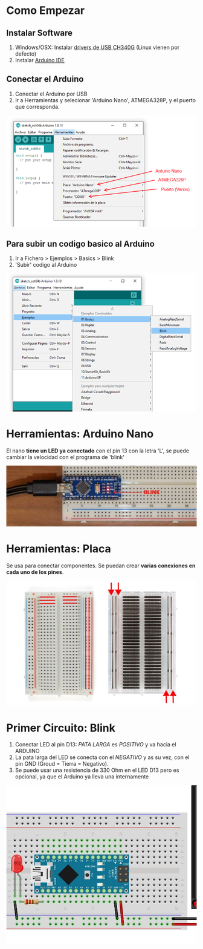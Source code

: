 # Como Empezar

## Instalar Software

1. Windows/OSX: Instalar [drivers de USB CH340G](drivers/) (Linux vienen por defecto)
2. Instalar [Arduino IDE](https://www.arduino.cc/en/main/software)

## Conectar el Arduino

1. Conectar el Arduino por USB
2. Ir a Herramientas y selecionar 'Arduino Nano', ATMEGA328P, y el puerto que corresponda.

![img/herramientas.png](img/herramientas.png)

## Para subir un codigo basico al Arduino

1. Ir a Fichero > Ejemplos > Basics > Blink
2. 'Subir' codigo al Arduino

![img/0.examples.blink.png](img/0.examples.blink.png)

# Herramientas: Arduino Nano

El nano **tiene un LED ya conectado** con el pin 13 con la letra 'L', se puede cambiar la velocidad con el programa de 'blink'

![img/blink.jpg](img/blink.jpg)

# Herramientas: Placa

Se usa para conectar componentes. Se puedan crear **varias conexiones en cada uno de los pines**.

![img/breadboard.front-back.jpg](img/breadboard.front-back.jpg)

# Primer Circuito: Blink

1. Conectar LED al pin D13: *PATA LARGA* es *POSITIVO* y va hacia el ARDUINO
2. La pata larga del LED se conecta con el *NEGATIVO* y as su vez, con el pin GND (Groud = Tierra = Negativo).
3. Se puede usar una resistencia de 330 Ohm en el LED D13 pero es opcional, ya que el Arduino ya lleva una internamente

![img/1.blink.jpg](img/1.blink.jpg)

